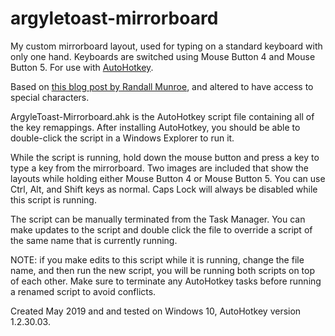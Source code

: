 # argyletoast-mirrorboard
My custom mirrorboard layout, used for typing on a standard keyboard with only one hand. Keyboards are switched using Mouse Button 4 and Mouse Button 5. For use with [AutoHotkey](https://www.autohotkey.com/ "AutoHotkey").

Based on [this blog post by Randall Munroe](https://blog.xkcd.com/2007/08/14/mirrorboard-a-one-handed-keyboard-layout-for-the-lazy/ "Mirrorboard: A one-handed keyboard layout for the lazy"), and altered to have access to special characters.

ArgyleToast-Mirrorboard.ahk is the AutoHotkey script file containing all of the key remappings. After installing AutoHotkey, you should be able to double-click the script in a Windows Explorer to run it. 

While the script is running, hold down the mouse button and press a key to type a key from the mirrorboard. Two images are included that show the layouts while holding either Mouse Button 4 or Mouse Button 5. You can use Ctrl, Alt, and Shift keys as normal. Caps Lock will always be disabled while this script is running. 

The script can be manually terminated from the Task Manager. You can make updates to the script and double click the file to override a script of the same name that is currently running.

NOTE: if you make edits to this script while it is running, change the file name, and then run the new script, you will be running both scripts on top of each other. Make sure to terminate any AutoHotkey tasks before running a renamed script to avoid conflicts.

Created May 2019 and and tested on Windows 10, AutoHotkey version 1.2.30.03.

